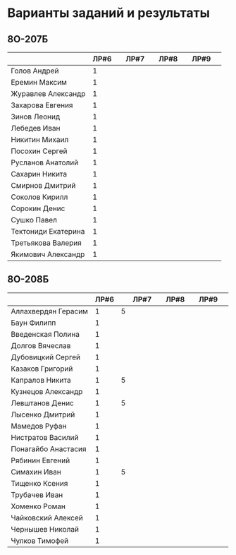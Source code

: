 # Варианты заданий и результаты

## 8О-207Б
|                     | ЛР#6 |   | ЛР#7 |   | ЛР#8 |   | ЛР#9 |   |
|---------------------|------|---|------|---|------|---|------|---|
| Голов Андрей        | 1    |   |      |   |      |   |      |   |
| Еремин Максим       | 1    |   |      |   |      |   |      |   |
| Журавлев Александр  | 1    |   |      |   |      |   |      |   |
| Захарова Евгения    | 1    |   |      |   |      |   |      |   |
| Зинов  Леонид       | 1    |   |      |   |      |   |      |   |
| Лебедев Иван        | 1    |   |      |   |      |   |      |   |
| Никитин Михаил      | 1    |   |      |   |      |   |      |   |
| Посохин Сергей      | 1    |   |      |   |      |   |      |   |
| Русланов Анатолий   | 1    |   |      |   |      |   |      |   |
| Сахарин Никита      | 1    |   |      |   |      |   |      |   |
| Смирнов Дмитрий     | 1    |   |      |   |      |   |      |   |
| Соколов Кирилл      | 1    |   |      |   |      |   |      |   |
| Сорокин Денис       | 1    |   |      |   |      |   |      |   |
| Сушко Павел         | 1    |   |      |   |      |   |      |   |
| Тектониди Екатерина | 1    |   |      |   |      |   |      |   |
| Третьякова Валерия  | 1    |   |      |   |      |   |      |   |
| Якимович Александр  | 1    |   |      |   |      |   |      |   |

## 8О-208Б
|                     | ЛР#6 |   | ЛР#7 |   | ЛР#8 |   | ЛР#9 |   |
|---------------------|------|---|------|---|------|---|------|---|
| Аллахвердян Герасим | 1    | 5 |      |   |      |   |      |   |
| Баун Филипп         | 1    |   |      |   |      |   |      |   |
| Введенская Полина   | 1    |   |      |   |      |   |      |   |
| Долгов Вячеслав     | 1    |   |      |   |      |   |      |   |
| Дубовицкий Сергей   | 1    |   |      |   |      |   |      |   |
| Казаков Григорий    | 1    |   |      |   |      |   |      |   |
| Капралов Никита     | 1    | 5 |      |   |      |   |      |   |
| Кузнецов Александр  | 1    |   |      |   |      |   |      |   |
| Левштанов Денис     | 1    | 5 |      |   |      |   |      |   |
| Лысенко Дмитрий     | 1    |   |      |   |      |   |      |   |
| Мамедов Руфан       | 1    |   |      |   |      |   |      |   |
| Нистратов Василий   | 1    |   |      |   |      |   |      |   |
| Понагайбо Анастасия | 1    |   |      |   |      |   |      |   |
| Рябинин Евгений     | 1    |   |      |   |      |   |      |   |
| Симахин Иван        | 1    | 5 |      |   |      |   |      |   |
| Тищенко Ксения      | 1    |   |      |   |      |   |      |   |
| Трубачев Иван       | 1    |   |      |   |      |   |      |   |
| Хоменко Роман       | 1    |   |      |   |      |   |      |   |
| Чайковский Алексей  | 1    |   |      |   |      |   |      |   |
| Чернышев Николай    | 1    |   |      |   |      |   |      |   |
| Чулков Тимофей      | 1    |   |      |   |      |   |      |   |
